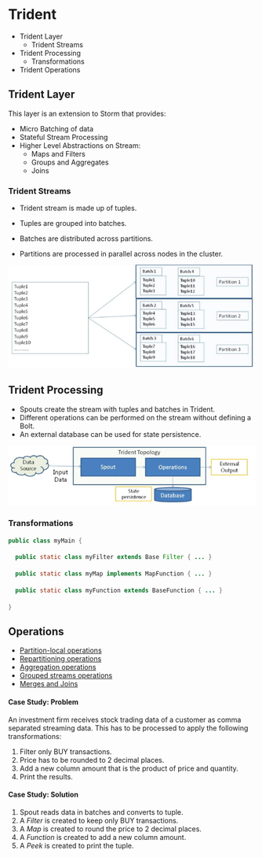 # Trident

* Trident Layer
  * Trident Streams
* Trident Processing
  * Transformations
* Trident Operations

## Trident Layer

This layer is an extension to Storm that provides:

* Micro Batching of data
* Stateful Stream Processing
* Higher Level Abstractions on Stream:
  * Maps and Filters
  * Groups and Aggregates
  * Joins

### Trident Streams

* Trident stream is made up of tuples.
 
* Tuples are grouped into batches.

* Batches are distributed across partitions.

* Partitions are processed in parallel across nodes in the cluster.

![](2021-06-13-22-35-20.png)

## Trident Processing

* Spouts create the stream with tuples and batches in Trident.
* Different operations can be performed on the stream without defining a Bolt.
* An external database can be used for state persistence.

![](2021-06-13-22-36-39.png)

### Transformations

```java
public class myMain {

  public static class myFilter extends Base Filter { ... }

  public static class myMap implements MapFunction { ... }
  
  public static class myFunction extends BaseFunction { ... }

}
```

## Operations

* [Partition-local operations](./partition-aggregate)
* [Repartitioning operations](./repartitioning)
* [Aggregation operations](./aggregate)
* [Grouped streams operations](./grouped-streams)
* [Merges and Joins](./merges)

#### Case Study: Problem

An investment firm receives stock trading data of a customer as comma separated streaming data. This has to be processed to apply the following transformations:

1. Filter only BUY transactions.
2. Price has to be rounded to 2 decimal places.
3. Add a new column amount that is the product of price and quantity.
4. Print the results.

#### Case Study: Solution

1. Spout reads data in batches and converts to tuple.
2. A *Filter* is created to keep only BUY transactions.
3. A *Map* is created to round the price to 2 decimal places.
4. A *Function* is created to add a new column amount.
5. A *Peek* is created to print the tuple.
